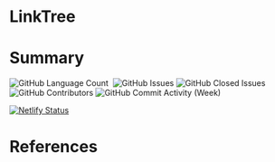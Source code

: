 # LinkTree

# Summary

<div>
<img alt="GitHub Language Count" src="https://img.shields.io/github/languages/count/andykr1k/LinkTree?&style=for-the-badge"/>
<img alt="" src="https://img.shields.io/github/repo-size/andykr1k/LinkTree?&style=for-the-badge"/>
<img alt="GitHub Issues" src="https://img.shields.io/github/issues/andykr1k/LinkTree?&style=for-the-badge"/>
<img alt="GitHub Closed Issues" src="https://img.shields.io/github/issues-closed/andykr1k/LinkTree?&style=for-the-badge"/>
<img alt="GitHub Contributors" src="https://img.shields.io/github/contributors/andykr1k/LinkTree?&style=for-the-badge"/>
<img alt="GitHub Commit Activity (Week)" src="https://img.shields.io/github/commit-activity/w/andykr1k/LinkTree?&style=for-the-badge"/>
</div>

[![Netlify Status](https://api.netlify.com/api/v1/badges/791a67cd-4b78-4daf-bc7b-2215cd064976/deploy-status)](https://app.netlify.com/sites/glittering-dolphin-a4619c/deploys)

# References